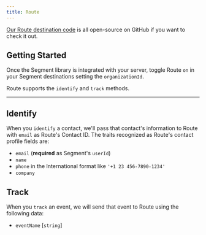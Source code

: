 ```yaml
---
title: Route
---
```

[Our Route destination code](https://github.com/segment-integrations/analytics.js-integration-route) is all open-source on GitHub if you want to check it out.

## Getting Started

Once the Segment library is integrated with your server, toggle Route `on` in your Segment destinations setting the `organizationId`.

Route supports the `identify` and `track` methods.

---

## Identify

When you `identify` a contact, we'll pass that contact's information to Route with `email` as Route's Contact ID. The traits recognized as Route's contact profile fields are:

- `email` (**required** as Segment's `userId`)
- `name`
- `phone` in the International format like `'+1 23 456-7890-1234'`
- `company`

## Track

When you `track` an event, we will send that event to Route using the following data:

- `eventName` [`string`]
